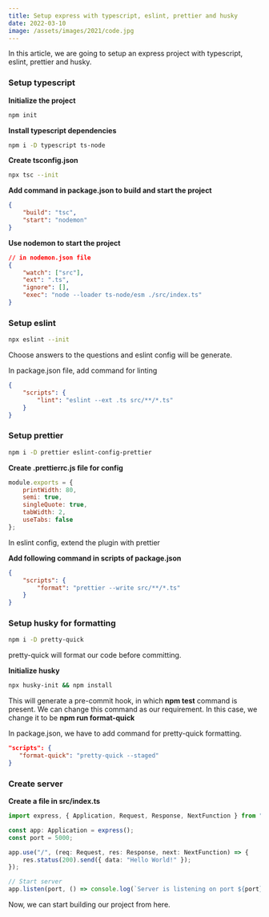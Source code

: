 ```yaml
---
title: Setup express with typescript, eslint, prettier and husky
date: 2022-03-10
image: /assets/images/2021/code.jpg
---
```


In this article, we are going to setup an express project with typescript, eslint, prettier and husky.

### Setup typescript

**Initialize the project**

```bash
npm init
```

**Install typescript dependencies**

```bash
npm i -D typescript ts-node
```

**Create tsconfig.json**

```bash
npx tsc --init
```

**Add command in package.json to build and start the project**

```json
{
    "build": "tsc",
    "start": "nodemon"
}
```

**Use nodemon to start the project**

```json
// in nodemon.json file
{
    "watch": ["src"],
    "ext": ".ts",
    "ignore": [],
    "exec": "node --loader ts-node/esm ./src/index.ts"
}
```

### Setup eslint

```bash
npx eslint --init
```

Choose answers to the questions and eslint config will be generate.

In package.json file, add command for linting

```json
{
    "scripts": {
        "lint": "eslint --ext .ts src/**/*.ts"
    }
}
```

### Setup prettier

```bash
npm i -D prettier eslint-config-prettier
```

**Create .prettierrc.js file for config**

```js
module.exports = {
    printWidth: 80,
    semi: true,
    singleQuote: true,
    tabWidth: 2,
    useTabs: false
};
```

In eslint config, extend the plugin with prettier

**Add following command in scripts of package.json**

```json
{
    "scripts": {
        "format": "prettier --write src/**/*.ts"
    }
}
```

### Setup husky for formatting

```bash
npm i -D pretty-quick
```

pretty-quick will format our code before committing.

**Initialize husky**

```bash
npx husky-init && npm install
```

This will generate a pre-commit hook, in which **npm test** command is present. We can change this command as our requirement. In this case, we change it to be **npm run format-quick**

In package.json, we have to add command for pretty-quick formatting.

```json
"scripts": {
   "format-quick": "pretty-quick --staged"
}
```

### Create server

**Create a file in src/index.ts**

```ts
import express, { Application, Request, Response, NextFunction } from "express";

const app: Application = express();
const port = 5000;

app.use("/", (req: Request, res: Response, next: NextFunction) => {
    res.status(200).send({ data: "Hello World!" });
});

// Start server
app.listen(port, () => console.log(`Server is listening on port ${port}!`));
```

Now, we can start building our project from here.
